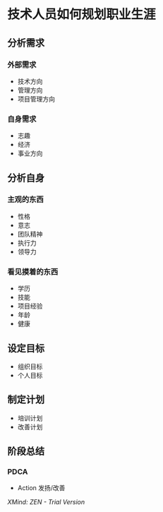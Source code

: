 # 技术人员如何规划职业生涯

## 分析需求

### 外部需求

- 技术方向
- 管理方向
- 项目管理方向

### 自身需求

- 志趣
- 经济
- 事业方向

## 分析自身

### 主观的东西

- 性格
- 意志
- 团队精神
- 执行力
- 领导力

### 看见摸着的东西

- 学历
- 技能
- 项目经验
- 年龄
- 健康

## 设定目标

- 组织目标
- 个人目标

## 制定计划

- 培训计划
- 改善计划

## 阶段总结

### PDCA

- Action 发扬/改善

*XMind: ZEN - Trial Version*